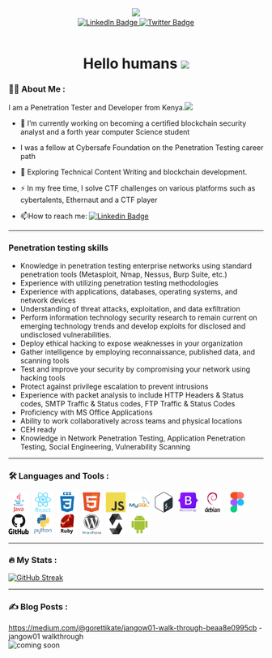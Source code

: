 
<!--
**goretti16kate/goretti16kate** is a ✨ _special_ ✨ repository because its `README.md` (this file) appears on your GitHub profile.

Here are some ideas to get you started:

- 🔭 I’m currently working on ...
- 🌱 I’m currently learning ...
- 👯 I’m looking to collaborate on ...
- 🤔 I’m looking for help with ...
- 💬 Ask me about ...
- 📫 How to reach me: ...
- 😄 Pronouns: ...
- ⚡ Fun fact: ...
-->


<div id="header" align="center">
  <img src="https://media.giphy.com/media/YRMb6dd7zprS00JdGZ/giphy.gif" width="150"/>

<div id="badges">
<a href="https://www.linkedin.com/in/catherine-goretti/">
  <img src="https://img.shields.io/badge/LinkedIn-blue?style=for-the-badge&logo=linkedin&logoColor=white" alt="LinkedIn Badge"/>
  </a>
  <a href="https://twitter.com/Kat_goretti">
  <img src="https://img.shields.io/badge/Twitter-white?style=for-the-badge&logo=twitter&logoColor=blue" alt="Twitter Badge"/>
  </a>
</div>
<img src="https://komarev.com/ghpvc/?username=goretti16kate&style=flat-square&color=blue" alt=""/>

<h1>
  Hello humans
  <img src="https://media.giphy.com/media/hvRJCLFzcasrR4ia7z/giphy.gif" width="30px"/>
</h1>
</div>


### :woman_technologist: About Me :
I am a Penetration Tester and Developer from Kenya.<img src="https://media.giphy.com/media/WFZvB7VIXBgiz3oDXE/giphy.gif" width="30">

- 🔭 I’m currently working on becoming a certified blockchain security analyst and a forth year computer Science student

- I was a fellow at Cybersafe Foundation on the Penetration Testing career path

- :seedling: Exploring Technical Content Writing and blockchain development.

- :zap: In my free time, I solve CTF challenges on various platforms such as cybertalents, Ethernaut and a CTF player

- :mailbox:How to reach me: [![Linkedin Badge](https://img.shields.io/badge/-LinkedIn-blue?style=flat&logo=Linkedin&logoColor=white)](https://www.linkedin.com/in/catherine-goretti/)

---
<!--
1. ### Blockchain Security Analyst
2. - Strong understanding of blockchain technology and its underlying concepts such as cryptography, consensus mechanisms, smart contracts, and distributed systems.
3. - Familiarity with common blockchain platforms such as Bitcoin and Ethereum
4. - Knowledge of security risks and vulnerabilities specific to blockchain systems, as well as experience with security testing and vulnerability assessments.
5. - Familiarity with programming languages such as Solidity and JavaScript.
6. - Strong analytical skills and attention to detail, as well as the ability to identify and mitigate potential security threats.
7. - Knowledge of security industry standards and best practices, such as ISO 27001/2, NIST SP 800-53, and OWASP Top 10.
8. - Strong written and verbal communication skills to effectively convey technical information to non-technical stakeholders.
-->
### Penetration testing skills
- Knowledge in penetration testing enterprise networks using standard penetration tools 
(Metasploit, Nmap, Nessus, Burp Suite, etc.) 
- Experience with utilizing penetration testing methodologies 
- Experience with applications, databases, operating systems, and network devices 
- Understanding of threat attacks, exploitation, and data exfiltration 
- Perform information technology security research to remain current on emerging 
technology trends and develop exploits for disclosed and undisclosed vulnerabilities. 
- Deploy ethical hacking to expose weaknesses in your organization 
- Gather intelligence by employing reconnaissance, published data, and scanning tools 
- Test and improve your security by compromising your network using hacking tools 
- Protect against privilege escalation to prevent intrusions  
- Experience with packet analysis to include HTTP Headers & Status codes, SMTP Traffic & 
Status codes, FTP Traffic & Status Codes
- Proficiency with MS Office Applications 
- Ability to work collaboratively across teams and physical locations 
- CEH ready 
- Knowledge in Network Penetration Testing, Application Penetration Testing, Social 
Engineering, Vulnerability Scanning

---

### :hammer_and_wrench: Languages and Tools :

<div>
  <img src="https://github.com/devicons/devicon/blob/master/icons/java/java-original-wordmark.svg" title="Java" alt="Java" width="40" height="40"/>&nbsp;
  <img src="https://github.com/devicons/devicon/blob/master/icons/react/react-original-wordmark.svg" title="React" alt="React" width="40" height="40"/>&nbsp;
  <img src="https://github.com/devicons/devicon/blob/master/icons/css3/css3-plain-wordmark.svg"  title="CSS3" alt="CSS" width="40" height="40"/>&nbsp;
  <img src="https://github.com/devicons/devicon/blob/master/icons/html5/html5-original.svg" title="HTML5" alt="HTML" width="40" height="40"/>&nbsp;
  <img src="https://github.com/devicons/devicon/blob/master/icons/javascript/javascript-original.svg" title="JavaScript" alt="JavaScript" width="40" height="40"/>&nbsp;
  <img src="https://github.com/devicons/devicon/blob/master/icons/mysql/mysql-original-wordmark.svg" title="MySQL"  alt="MySQL" width="40" height="40"/>&nbsp;
 <img src="https://github.com/devicons/devicon/blob/master/icons/bash/bash-original.svg" title="bash" width="40" height="40"/>&nbsp;
  <img src="https://github.com/devicons/devicon/blob/master/icons/bootstrap/bootstrap-original-wordmark.svg" title="bootstrap" alt="bootstrap" width="40" height="40"/>&nbsp;
  <img src="https://github.com/devicons/devicon/blob/master/icons/debian/debian-original-wordmark.svg" title="debian" alt="debian" width="40" height="40"/>&nbsp;
  <img src="https://github.com/devicons/devicon/blob/master/icons/figma/figma-original.svg" title="figma" alt="figma" width="40" height="40"/>&nbsp;
  <img src="https://github.com/devicons/devicon/blob/master/icons/github/github-original-wordmark.svg" title="github" alt="github" width="40" height="40"/>&nbsp;
  <img src="https://github.com/devicons/devicon/blob/master/icons/python/python-original-wordmark.svg" title="python" alt="python" width="40" height="40"/>&nbsp;
  <img src="https://github.com/devicons/devicon/blob/master/icons/ruby/ruby-original-wordmark.svg" title="ruby" alt="ruby" width="40" height="40"/>&nbsp;
  <img src="https://github.com/devicons/devicon/blob/master/icons/wordpress/wordpress-original.svg" title="wordpress" alt="wordpress" width="40" height="40"/>&nbsp; 
  <img src="https://github.com/devicons/devicon/blob/master/icons/solidity/solidity-original.svg" title="solidity" alt="solidity" width="40" height="40"/>&nbsp;
  <img src="https://github.com/devicons/devicon/blob/master/icons/android/android-original.svg" title="Android" alt="Android" width="40" height="40"/>&nbsp;
  
</div>

---
### :fire: My Stats :

<!-- [![GitHub Streak](http://github-readme-streak-stats.herokuapp.com?user=goretti16kate&theme=dark)](https://git.io/streak-stats) -->
[![GitHub Streak](https://streak-stats.demolab.com/?user=goretti16kate)](https://git.io/streak-stats)


---

### :writing_hand: Blog Posts :
https://medium.com/@gorettikate/jangow01-walk-through-beaa8e0995cb - jangow01 walkthrough <br>
<img src="https://media1.giphy.com/media/vv7s9gH0yH0c5xGgrK/200.webp?cid=ecf05e47bwtvk1u9idssa59pqzuvix37f20amriksyx2715v&rid=200.webp&ct=s" alt="coming soon" width="100" height="100"/>
